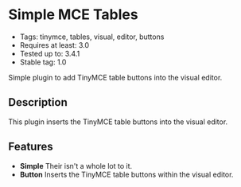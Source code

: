 # Simple MCE Tables

* Tags: tinymce, tables, visual, editor, buttons
* Requires at least: 3.0
* Tested up to: 3.4.1
* Stable tag: 1.0

Simple plugin to add TinyMCE table buttons into the visual editor.

## Description

This plugin inserts the TinyMCE table buttons into the visual editor.

## Features

* **Simple** Their isn't a whole lot to it.
* **Button** Inserts the TinyMCE table buttons within the visual editor.